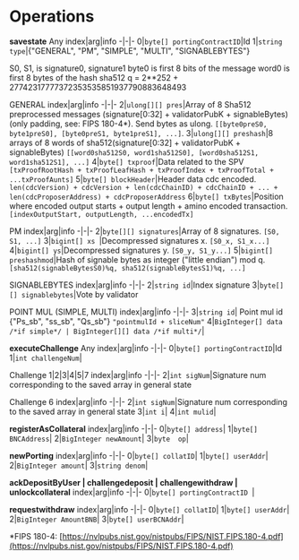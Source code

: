 
# Operations

**savestate**
Any
index|arg|info
-|-|-
0|`byte[] portingContractID`|Id
1|`string type`|{"GENERAL", "PM", "SIMPLE", "MULTI", "SIGNABLEBYTES"}

S0, S1, is signature0, signature1
byte0 is first 8 bits of the message
word0 is first 8 bytes of the hash sha512
q = 2**252 + 27742317777372353535851937790883648493

GENERAL
index|arg|info
-|-|-
2|`ulong[][] pres`|Array of 8 Sha512 preprocessed messages (signature[0:32] + validatorPubK + signableBytes) (only padding, see: FIPS 180-4*). Send bytes as ulong. `[[byte0preS0, byte1preS0], [byte0preS1, byte1preS1], ...]`.
3|`ulong[][] preshash`|8 arrays of 8 words of sha512(signature[0:32] + validatorPubK + signableBytes) `[[word0sha512S0, word1sha512S0], [word0sha512S1, word1sha512S1], ...]`
4|`byte[] txproof`|Data related to the SPV `[txProofRootHash + txProofLeafHash + txProofIndex + txProofTotal + ...txProofAunts]`
5|`byte[] blockHeader`|Header data cdc encoded. `len(cdcVersion) + cdcVersion + len(cdcChainID) + cdcChainID + ... + len(cdcProposerAddress) + cdcProposerAddress`
6|`byte[] txBytes`|Position where encoded output starts + output length + amino encoded transaction. `[indexOutputStart, outputLength, ...encodedTx]`

PM
index|arg|info
-|-|-
2|`byte[][] signatures`|Array of 8 signatures.  `[S0, S1, ...]`
3|`bigint[] xs `|Decompressed signatures x. `[S0_x, S1_x...]`
4|`bigint[] ys`|Decompressed signatures y. `[S0_y, S1_y...]`
5|`bigint[] preshashmod`|Hash of signable bytes as integer ("little endian") mod q.`[sha512(signableBytesS0)%q, sha512(signableBytesS1)%q, ...]`

SIGNABLEBYTES
index|arg|info
-|-|-
2|`string id`|Index signature
3|`byte[][] signablebytes`|Vote by validator

POINT MUL (SIMPLE, MULTI)
index|arg|info
-|-|-
3|`string id`| Point mul id {"Ps_sb", "ss_sb", "Qs_sb"} `"pointmulId + sliceNum"`
4|`BigInteger[] data /*if simple*/ | BigInteger[][] data /*if multi*/`|


**executeChallenge**
Any
index|arg|info
-|-|-
0|`byte[] portingContractID`|Id
1|`int challengeNum`|

Challenge 1|2|3|4|5|7
index|arg|info
-|-|-
2|`int sigNum`|Signature num corresponding to the saved array in general state

Challenge 6
index|arg|info
-|-|-
2|`int sigNum`|Signature num corresponding to the saved array in general state
3|`int i`|
4|`int mulid`|

**registerAsCollateral**
index|arg|info
-|-|-
0|`byte[] address`|
1|`byte[] BNCAddress`|
2|`BigInteger newAmount`|
3|`byte  op`|

**newPorting**
index|arg|info
-|-|-
0|`byte[] collatID`|
1|`byte[] userAddr`|
2|`BigInteger amount`|
3|`string denom`|

**ackDepositByUser | challengedeposit | challengewithdraw | unlockcollateral**
index|arg|info
-|-|-
0|`byte[] portingContractID `|

**requestwithdraw**
index|arg|info
-|-|-
0|`byte[] collatID`|
1|`byte[] userAddr`|
2|`BigInteger AmountBNB`|
3|`byte[] userBCNAddr`|

*FIPS 180-4: [https://nvlpubs.nist.gov/nistpubs/FIPS/NIST.FIPS.180-4.pdf](https://nvlpubs.nist.gov/nistpubs/FIPS/NIST.FIPS.180-4.pdf)